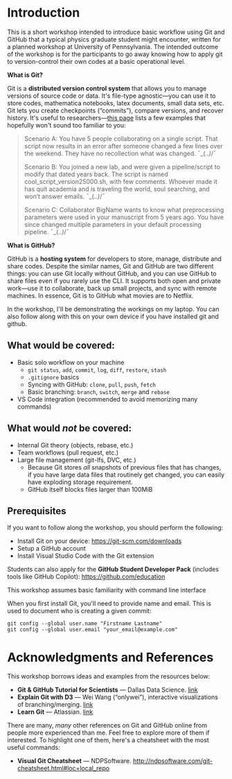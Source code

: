 # Introduction

This is a short workshop intended to introduce basic workflow using Git and GitHub that a typical physics graduate student might encounter, written for a planned workshop at University of Pennsylvania. The intended outcome of the workshop is for the participants to go away knowing how to apply git to version-control their own codes at a basic operational level.

**What is Git?**

Git is a **distributed version control system** that allows you to manage versions of source code or data. It's file-type agnostic—you can use it to store codes, mathematica notebooks, latex documents, small data sets, etc. Git lets you create checkpoints (“commits”), compare versions, and recover history. It's useful to researchers—[this page](https://gitbookdown.dallasdatascience.com/index.html#why-is-git-important-for-scientists) lists a few examples that hopefully won't sound too familiar to you:

>Scenario A: You have 5 people collaborating on a single script. That script now results in an error after someone changed a few lines over the weekend. They have no recollection what was changed. ¯\_(._.)_/¯
>
>Scenario B: You joined a new lab, and were given a pipeline/script to modify that dated years back. The script is named cool_script_version25000.sh, with few comments. Whoever made it has quit academia and is traveling the world, soul searching, and won’t answer emails. ¯\_(._.)_/¯
>
>Scenario C: Collaborator BigName wants to know what preprocessing parameters were used in your manuscript from 5 years ago. You have since changed multiple parameters in your default processing pipeline. ¯\_(._.)_/¯

**What is GitHub?**

GitHub is a **hosting system** for developers to store, manage, distribute and share codes. Despite the similar names, Git and GitHub are two different things: you can use Git locally without GitHub, and you can use GitHub to share files even if you rarely use the CLI. It supports both open and private work—use it to collaborate, back up small projects, and sync with remote machines. In essence, Git is to GitHub what movies are to Netflix.

In the workshop, I'll be demonstrating the workings on my laptop. You can also follow along with this on your own device if you have installed git and github.
## What would be covered:

- Basic solo workflow on your machine  
	- `git status`, `add`, `commit`, `log`, `diff`, `restore`, `stash`
	- `.gitignore` basics
	- Syncing with GitHub: `clone`, `pull`, `push`, `fetch`
 	- Basic branching: `branch`, `switch`, `merge` and `rebase`
- VS Code integration (recommended to avoid memorizing many commands)

## What would *not* be covered:

- Internal Git theory (objects, rebase, etc.)
- Team workflows (pull request, etc.)
- Large file management  (git-lfs, DVC, etc.)
	- Because Git stores *all* snapshots of previous files that has changes, if you have large data files that routinely get changed, you can easily have exploding storage requirement.
	- GitHub itself blocks files larger than 100MiB

## Prerequisites

If you want to follow along the workshop, you should perform the following:

- Install Git on your device: https://git-scm.com/downloads
- Setup a GitHub account
- Install Visual Studio Code with the Git extension

Students can also apply for the **GitHub Student Developer Pack** (includes tools like GitHub Copilot): https://github.com/education

This workshop assumes basic familiarity with command line interface


When you first install Git, you'll need to provide name and email. This is used to document who is creating a given commit:

```
git config --global user.name "Firstname Lastname" 
git config --global user.email "your_email@example.com"
```

# Acknowledgments and References

This workshop borrows ideas and examples from the resources below:

- **Git & GitHub Tutorial for Scientists** — Dallas Data Science. [link](https://gitbookdown.dallasdatascience.com/)
- **Explain Git with D3** — Wei Wang (“onlywei”), interactive visualizations of branching/merging. [link](https://onlywei.github.io/explain-git-with-d3/)
- **Learn Git** — Atlassian.  [link](https://www.atlassian.com/git/tutorials/learn-git-with-bitbucket-cloud)

There are many, _many_ other references on Git and GitHub online from people more experienced than me. Feel free to explore more of them if interested. To highlight one of them, here's a cheatsheet with the most useful commands:

- **Visual Git Cheatsheet** — NDPSoftware. http://ndpsoftware.com/git-cheatsheet.html#loc=local_repo
